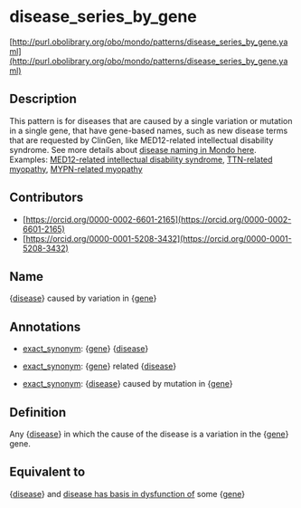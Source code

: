 # disease_series_by_gene 

[http://purl.obolibrary.org/obo/mondo/patterns/disease_series_by_gene.yaml](http://purl.obolibrary.org/obo/mondo/patterns/disease_series_by_gene.yaml)
## Description 

This pattern is for diseases that are caused by a single variation or mutation in a single gene, that have gene-based names, such as new disease terms that are requested by ClinGen, like MED12-related intellectual disability syndrome. See more details about [disease naming in Mondo here](https://mondo.monarchinitiative.org/pages/disease-naming/).  Examples: [MED12-related intellectual disability syndrome](http://purl.obolibrary.org/obo/MONDO_0100000), [TTN-related myopathy](http://purl.obolibrary.org/obo/MONDO_0100175), [MYPN-related myopathy](http://purl.obolibrary.org/obo/MONDO_0015023)
## Contributors 
* [https://orcid.org/0000-0002-6601-2165](https://orcid.org/0000-0002-6601-2165) 
* [https://orcid.org/0000-0001-5208-3432](https://orcid.org/0000-0001-5208-3432) 
## Name 

{[disease](http://purl.obolibrary.org/obo/MONDO_0000001)} caused by variation in {[gene](http://purl.obolibrary.org/obo/SO_0001217)}

## Annotations 

* [exact_synonym](http://www.geneontology.org/formats/oboInOwl#hasExactSynonym): {[gene](http://purl.obolibrary.org/obo/SO_0001217)} {[disease](http://purl.obolibrary.org/obo/MONDO_0000001)}

* [exact_synonym](http://www.geneontology.org/formats/oboInOwl#hasExactSynonym): {[gene](http://purl.obolibrary.org/obo/SO_0001217)} related {[disease](http://purl.obolibrary.org/obo/MONDO_0000001)}

* [exact_synonym](http://www.geneontology.org/formats/oboInOwl#hasExactSynonym): {[disease](http://purl.obolibrary.org/obo/MONDO_0000001)} caused by mutation in {[gene](http://purl.obolibrary.org/obo/SO_0001217)}

## Definition 

Any {[disease](http://purl.obolibrary.org/obo/MONDO_0000001)} in which the cause of the disease is a variation in the {[gene](http://purl.obolibrary.org/obo/SO_0001217)} gene.

## Equivalent to 

{[disease](http://purl.obolibrary.org/obo/MONDO_0000001)} and [disease has basis in dysfunction of](http://purl.obolibrary.org/obo/RO_0004020) some {[gene](http://purl.obolibrary.org/obo/SO_0001217)}

